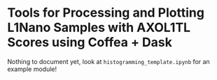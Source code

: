 # Tools for Processing and Plotting L1Nano Samples with AXOL1TL Scores using Coffea + Dask

Nothing to document yet, look at `histogramming_template.ipynb` for an example module!
